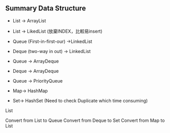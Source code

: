 ## Summary Data Structure

- List -> ArrayList
- List -> LikedList (放棄INDEX，比較易insert)
- Queue (First-in-first-our) ->LinkedList
- Deque (two-way in out) -> LinkedList
- Queue -> ArrayDeque
- Deque -> ArrayDeque
- Queue -> PriorityQueue


- Map-> HashMap
- Set-> HashSet (Need to check Duplicate which time consuming)

List<Customer>

Convert from List to Queue
Convert from Deque to Set
Convert from Map to List
